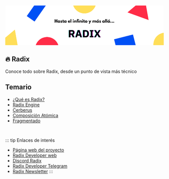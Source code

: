 ![Banner](./img/banner.png)

## 🔥 Radix

Conoce todo sobre Radix, desde un punto de vista más técnico

## Temario
- [¿Qué es Radix?](/radix/unidad1.md)
- [Radix Engine](/radix/unidad2.md)
- [Cerberus](/radix/unidad3.md)
- [Composición Atómica](/radix/unidad4.md)
- [Fragmentado]()

<br>

::: tip Enlaces de interés
- [Página web del proyecto](https://www.radixdlt.com/)
- [Radix Developer web](https://developers.radixdlt.com/)
- [Discord Radix](https://discord.com/invite/WkB2USt)
- [Radix Developer Telegram](https://t.me/RadixDevelopers)
- [Radix Newsletter](https://www.radixdlt.com/signup/mailing)
:::